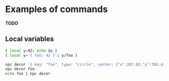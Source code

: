 # Examples of commands

__TODO__

## Local variables

```sh
( local y=42; echo $y )
( local y='{ foo: 42 }'; y/foo )
```


```sh
npc decor '{ key: "foo", type: "circle", center: {"x":207.83,"y":384.43}, radius: 30 }'
npc decor foo
echo foo | npc decor
```